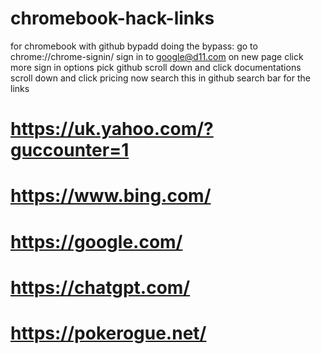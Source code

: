 # chromebook-hack-links
for chromebook with github bypadd
doing the bypass:
    go to chrome://chrome-signin/
    sign in to google@d11.com
    on new page click more sign in options
    pick github
    scroll down and click documentations
    scroll down and click pricing
    now search this in github search bar for the links

# https://uk.yahoo.com/?guccounter=1
# https://www.bing.com/
# https://google.com/
# https://chatgpt.com/
# https://pokerogue.net/
